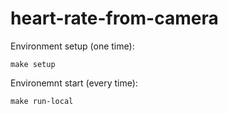 # heart-rate-from-camera


Environment setup (one time):
```
make setup
```

Environemnt start (every time):
```
make run-local
```